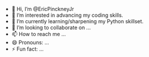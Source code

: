 - 👋 Hi, I’m @EricPinckneyJr
- 👀 I’m interested in advancing my coding skills.
- 🌱 I’m currently learning/sharpening my Python skillset.
- 💞️ I’m looking to collaborate on ...
- 📫 How to reach me ...
- 😄 Pronouns: ...
- ⚡ Fun fact: ...

<!---
EricPinckneyJr/EricPinckneyJr is a ✨ special ✨ repository because its `README.md` (this file) appears on your GitHub profile.
You can click the Preview link to take a look at your changes.
--->
